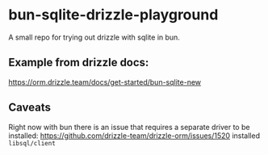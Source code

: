 # bun-sqlite-drizzle-playground
A small repo for trying out drizzle with sqlite in bun. 

## Example from drizzle docs:

https://orm.drizzle.team/docs/get-started/bun-sqlite-new





## Caveats 

Right now with bun there is an issue that requires a separate driver to be installed: https://github.com/drizzle-team/drizzle-orm/issues/1520 
installed `libsql/client` 


